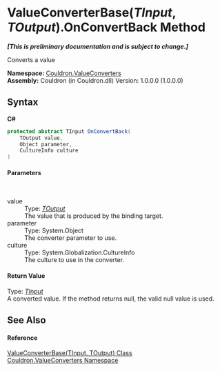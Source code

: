 # ValueConverterBase(*TInput*, *TOutput*).OnConvertBack Method 
 _**\[This is preliminary documentation and is subject to change.\]**_

Converts a value

**Namespace:**&nbsp;<a href="N_Couldron_ValueConverters">Couldron.ValueConverters</a><br />**Assembly:**&nbsp;Couldron (in Couldron.dll) Version: 1.0.0.0 (1.0.0.0)

## Syntax

**C#**<br />
``` C#
protected abstract TInput OnConvertBack(
	TOutput value,
	Object parameter,
	CultureInfo culture
)
```


#### Parameters
&nbsp;<dl><dt>value</dt><dd>Type: <a href="T_Couldron_ValueConverters_ValueConverterBase_2">*TOutput*</a><br />The value that is produced by the binding target.</dd><dt>parameter</dt><dd>Type: System.Object<br />The converter parameter to use.</dd><dt>culture</dt><dd>Type: System.Globalization.CultureInfo<br />The culture to use in the converter.</dd></dl>

#### Return Value
Type: <a href="T_Couldron_ValueConverters_ValueConverterBase_2">*TInput*</a><br />A converted value. If the method returns null, the valid null value is used.

## See Also


#### Reference
<a href="T_Couldron_ValueConverters_ValueConverterBase_2">ValueConverterBase(TInput, TOutput) Class</a><br /><a href="N_Couldron_ValueConverters">Couldron.ValueConverters Namespace</a><br />